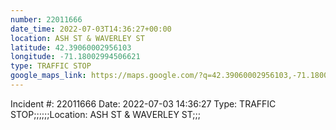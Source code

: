```yaml
---
number: 22011666
date_time: 2022-07-03T14:36:27+00:00
location: ASH ST & WAVERLEY ST
latitude: 42.39060002956103
longitude: -71.18002994506621
type: TRAFFIC STOP
google_maps_link: https://maps.google.com/?q=42.39060002956103,-71.18002994506621
---
```


Incident #: 22011666   Date: 2022-07-03 14:36:27    Type: TRAFFIC STOP;;;;;;Location: ASH ST & WAVERLEY ST;;;
